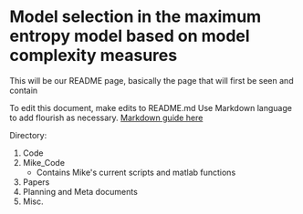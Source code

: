# Model selection in the maximum entropy model based on model complexity measures

This will be our README page, basically the page that will first be seen and contain

To edit this document, make edits to README.md
Use Markdown language to add flourish as necessary. [Markdown guide here](https://github.com/adam-p/markdown-here/wiki/Markdown-Cheatsheet)

Directory:
1. Code 
2. Mike_Code
    - Contains Mike's current scripts and matlab functions
2. Papers
3. Planning and Meta documents
4. Misc.
